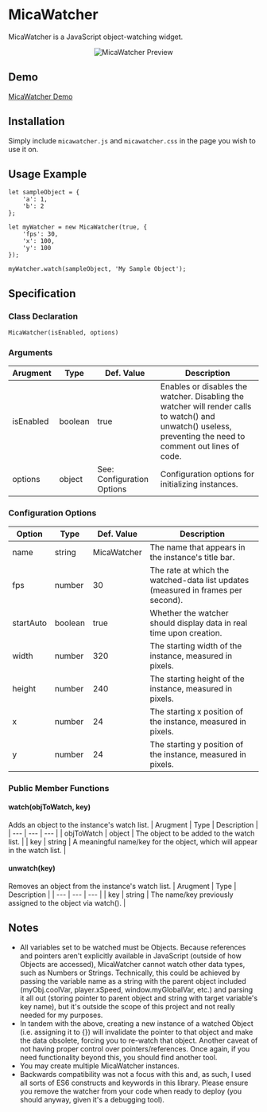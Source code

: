 # MicaWatcher
MicaWatcher is a JavaScript object-watching widget.
<p align="center"><img src="https://raw.githubusercontent.com/WallyChantek/micawatcher/main/images/img01.png" alt="MicaWatcher Preview"/></p>

## Demo
[MicaWatcher Demo](https://kevinmaddox.github.io/demo/micawatcher/micawatcher.html)

## Installation
Simply include `micawatcher.js` and `micawatcher.css` in the page you wish to use it on.
## Usage Example
```
let sampleObject = {
    'a': 1,
    'b': 2
};

let myWatcher = new MicaWatcher(true, {
    'fps': 30,
    'x': 100,
    'y': 100
});

myWatcher.watch(sampleObject, 'My Sample Object');
```
## Specification
### Class Declaration
```
MicaWatcher(isEnabled, options)
```
### Arguments
| Arugment | Type | Def. Value | Description |
| --- | --- | --- | --- |
| isEnabled | boolean | true | Enables or disables the watcher. Disabling the watcher will render calls to watch() and unwatch() useless, preventing the need to comment out lines of code. |
| options | object | See: Configuration Options | Configuration options for initializing instances. |
### Configuration Options
| Option | Type | Def. Value | Description |
| --- | --- | --- | --- |
| name | string | MicaWatcher | The name that appears in the instance's title bar. |
| fps | number | 30 | The rate at which the watched-data list updates (measured in frames per second). |
| startAuto | boolean | true | Whether the watcher should display data in real time upon creation. |
| width | number | 320 | The starting width of the instance, measured in pixels. |
| height | number | 240 | The starting height of the instance, measured in pixels. |
| x | number | 24 | The starting x position of the instance, measured in pixels. |
| y | number | 24 | The starting y position of the instance, measured in pixels. |
### Public Member Functions
#### watch(objToWatch, key)
Adds an object to the instance's watch list.
| Arugment | Type | Description |
| --- | --- | --- |
| objToWatch | object | The object to be added to the watch list. |
| key | string | A meaningful name/key for the object, which will appear in the watch list. |
#### unwatch(key)
Removes an object from the instance's watch list.
| Arugment | Type | Description |
| --- | --- | --- |
| key | string | The name/key previously assigned to the object via watch(). |
## Notes
* All variables set to be watched must be Objects. Because references and pointers aren't explicitly available in JavaScript (outside of how Objects are accessed), MicaWatcher cannot watch other data types, such as Numbers or Strings. Technically, this could be achieved by passing the variable name as a string with the parent object included (myObj.coolVar, player.xSpeed, window.myGlobalVar, etc.) and parsing it all out (storing pointer to parent object and string with target variable's key name), but it's outside the scope of this project and not really needed for my purposes.
* In tandem with the above, creating a new instance of a watched Object (i.e. assigning it to {}) will invalidate the pointer to that object and make the data obsolete, forcing you to re-watch that object. Another caveat of not having proper control over pointers/references. Once again, if you need functionality beyond this, you should find another tool.
* You may create multiple MicaWatcher instances.
* Backwards compatibility was not a focus with this and, as such, I used all sorts of ES6 constructs and keywords in this library. Please ensure you remove the watcher from your code when ready to deploy (you should anyway, given it's a debugging tool).